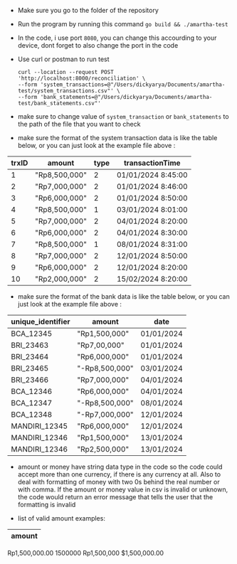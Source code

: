 * Make sure you go to the folder of the repository
* Run the program by running this command `go build && ./amartha-test`
* In the code, i use port `8080`, you can change this accourding to your device, dont forget to also change the port in the code
* Use curl or postman to run test
  ```
  curl --location --request POST 'http://localhost:8000/reconciliation' \
  --form 'system_transactions=@"/Users/dickyarya/Documents/amartha-test/system_transactions.csv"' \
  --form 'bank_statements=@"/Users/dickyarya/Documents/amartha-test/bank_statements.csv"' 
  ```

* make sure to change value of `system_transaction` or `bank_statements` to the path of the file that you want to check
* make sure the format of the system transaction data is like the table below, or you can just look at the example file above :

trxID | amount | type | transactionTime 
--- | --- | --- | --- 
1 | "Rp8,500,000" | 2 | 01/01/2024 8:45:00
2 | "Rp7,000,000" | 2 | 01/01/2024 8:46:00
3 | "Rp6,000,000" | 2 | 01/01/2024 8:50:00
4 | "Rp8,500,000" | 1 | 03/01/2024 8:01:00
5 | "Rp7,000,000" | 2 | 04/01/2024 8:20:00
6 | "Rp6,000,000" | 2 | 04/01/2024 8:30:00
7 | "Rp8,500,000" | 1 | 08/01/2024 8:31:00
8 | "Rp7,000,000" | 2 | 12/01/2024 8:50:00
9 | "Rp6,000,000" | 2 | 12/01/2024 8:20:00
10 | "Rp2,000,000" | 2 | 15/02/2024 8:20:00

* make sure the format of the bank data is like the table below, or you can just look at the example file above :

unique_identifier | amount | date
--- | --- | --- 
BCA_12345 | "Rp1,500,000" | 01/01/2024
BRI_23463 | "Rp7,00,000" | 01/01/2024
BRI_23464 | "Rp6,000,000" | 01/01/2024
BRI_23465 | "-Rp8,500,000" | 03/01/2024
BRI_23466 | "Rp7,000,000" | 04/01/2024
BCA_12346 | "Rp6,000,000" | 04/01/2024
BCA_12347 | "-Rp8,500,000" | 08/01/2024
BCA_12348 | "-Rp7,000,000" | 12/01/2024
MANDIRI_12345 | "Rp6,000,000" | 12/01/2024
MANDIRI_12346 | "Rp1,500,000" | 13/01/2024
MANDIRI_12346 | "Rp2,500,000" | 13/01/2024

* amount or money have string data type in the code so the code could accept more than one currency, if there is any currency at all. Also to deal with formatting of money with two 0s behind the real number or with comma. If the amount or money value in csv is invalid or unknown, the code would return an error message that tells the user that the formatting is invalid

* list of valid amount examples:

amount |
------ |
Rp1,500,000.00
1500000
Rp1,500,000
$1,500,000.00


